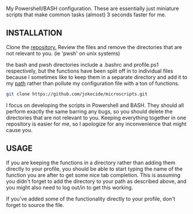 My Powershell/BASH configuration. These are essentially just miniature scripts that make common tasks (almost) 3 seconds faster for me.

## INSTALLATION

Clone the [repository.](https://github.com/jokocide/microscripts.git) Review the files and remove the directories that are not relevant to you. (ie 'pwsh' on unix systems)

the bash and pwsh directories include a .bashrc and profile.ps1 respectively, but the functions have been split off in to individual files because I sometimes like to keep them in a separate directory and add it to my [path](https://linuxize.com/post/how-to-add-directory-to-path-in-linux/) rather than pollute my configuration file with a ton of functions.

```sh
git clone https://github.com/jokocide/microscripts.git
```

I focus on developing the scripts in Powershell and BASH. They should all perform exactly the same barring any bugs, so you should delete the directories that are not relevant to you. Keeping everything together in one repository is easier for me, so I apologize for any inconvenience that might cause you.

## USAGE

If you are keeping the functions in a directory rather than adding them directly to your profile, you should be able to start typing the name of the function you are after to get some nice tab completion. This is assuming you didn't forget to add the directory to your path as described above, and you might also need to log out/in to get this working.

If you've added some of the functionality directly to your profile, don't forget to source the file.
